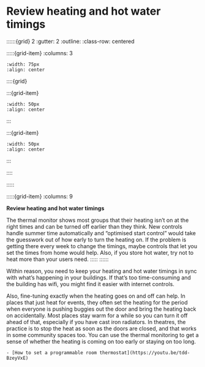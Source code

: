 # Review heating and hot water timings
 
::::::{grid} 2
:gutter: 2
:outline: 
:class-row: centered

:::::{grid-item}
:columns: 3
```{image} /images/step-icons/step_2.svg
:width: 75px
:align: center
```


::::{grid}

:::{grid-item}

```{image} /images/carbon-icons/carbon_2.svg
:width: 50px
:align: center
```
:::

:::{grid-item}
```{image} /images/cost-icons/cost_1.svg
:width: 50px
:align: center
```
:::

::::

:::::

:::::{grid-item}
:columns: 9

**Review heating and hot water timings**

The thermal monitor shows most groups that their heating isn’t on at the right times and can be turned off earlier than they think.   New controls handle summer time automatically and “optimised start control” would take the guesswork out of how early to turn the heating on.  If the problem is getting there every week to change the timings, maybe controls that let you set the times from home would help.  Also, if you store hot water, try not to heat more than your users need.
:::::
::::::

Within reason, you need to keep your heating and hot water timings in sync with what’s happening in your buildings.  If that’s too time-consuming and the building has wifi, you might find it easier with internet controls.  

Also, fine-tuning exactly when the heating goes on and off can help.  In places that just heat for events, they often set the heating for the period when everyone is pushing buggies out the door and bring the heating back on accidentally.  Most places stay warm for a while so you can turn it off ahead of that, especially if you have cast iron radiators.  In theatres, the practice is to stop the heat as soon as the doors are closed, and that works in some community spaces too.  You can use the thermal monitoring to get a sense of whether the heating is coming on too early or staying on too long.

```{admonition} More information
- [How to set a programmable room thermostat](https://youtu.be/tdd-BzeyVxE)
```